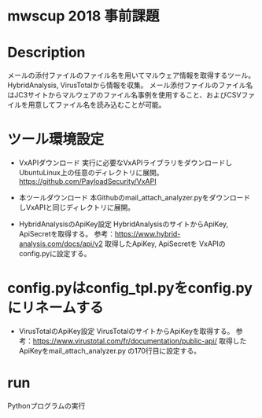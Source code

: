 # mwscup 2018 事前課題

# Description
メールの添付ファイルのファイル名を用いてマルウェア情報を取得するツール。
HybridAnalysis, VirusTotalから情報を収集。
メール添付ファイルのファイル名はJC3サイトからマルウェアのファイル名事例を使用すること、およびCSVファイルを用意してファイル名を読み込むことが可能。

# ツール環境設定

* VxAPIダウンロード
実行に必要なVxAPIライブラリをダウンロードしUbuntuLinux上の任意のディレクトリに展開。
https://github.com/PayloadSecurity/VxAPI

* 本ツールダウンロード
本Githubのmail_attach_analyzer.pyをダウンロードしVxAPIと同じディレクトリに展開。

* HybridAnalysisのApiKey設定
HybridAnalysisのサイトからApiKey, ApiSecretを取得する。
参考：https://www.hybrid-analysis.com/docs/api/v2
取得したApiKey, ApiSecretを VxAPIのconfig.pyに設定する。
# config.pyはconfig_tpl.pyをconfig.pyにリネームする

* VirusTotalのApiKey設定
VirusTotalのサイトからApiKeyを取得する。
参考：https://www.virustotal.com/fr/documentation/public-api/
取得したApiKeyをmail_attach_analyzer.py の170行目に設定する。



# run
Pythonプログラムの実行

